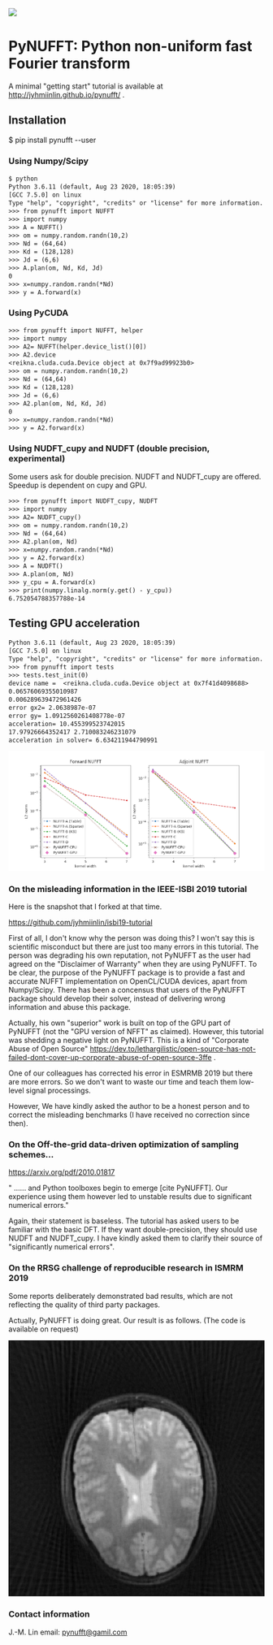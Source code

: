 ![](g5738.jpeg)
# PyNUFFT: Python non-uniform fast Fourier transform

A minimal "getting start" tutorial is available at http://jyhmiinlin.github.io/pynufft/ .

## Installation

$ pip install pynufft --user


### Using Numpy/Scipy

```
$ python
Python 3.6.11 (default, Aug 23 2020, 18:05:39) 
[GCC 7.5.0] on linux
Type "help", "copyright", "credits" or "license" for more information.
>>> from pynufft import NUFFT
>>> import numpy
>>> A = NUFFT()
>>> om = numpy.random.randn(10,2)
>>> Nd = (64,64)
>>> Kd = (128,128)
>>> Jd = (6,6)
>>> A.plan(om, Nd, Kd, Jd)
0
>>> x=numpy.random.randn(*Nd)
>>> y = A.forward(x)
```

### Using PyCUDA

```
>>> from pynufft import NUFFT, helper
>>> import numpy
>>> A2= NUFFT(helper.device_list()[0])
>>> A2.device
<reikna.cluda.cuda.Device object at 0x7f9ad99923b0>
>>> om = numpy.random.randn(10,2)
>>> Nd = (64,64)
>>> Kd = (128,128)
>>> Jd = (6,6)
>>> A2.plan(om, Nd, Kd, Jd)
0
>>> x=numpy.random.randn(*Nd)
>>> y = A2.forward(x)
```

### Using NUDFT_cupy and NUDFT (double precision, experimental)

Some users ask for double precision. 
NUDFT and NUDFT_cupy are offered.
Speedup is dependent on cupy and GPU.  


```
>>> from pynufft import NUDFT_cupy, NUDFT
>>> import numpy
>>> A2= NUDFT_cupy()
>>> om = numpy.random.randn(10,2)
>>> Nd = (64,64)
>>> A2.plan(om, Nd)
>>> x=numpy.random.randn(*Nd)
>>> y = A2.forward(x)
>>> A = NUDFT()
>>> A.plan(om, Nd)
>>> y_cpu = A.forward(x)
>>> print(numpy.linalg.norm(y.get() - y_cpu))
6.752054788357788e-14
```


## Testing GPU acceleration

```
Python 3.6.11 (default, Aug 23 2020, 18:05:39) 
[GCC 7.5.0] on linux
Type "help", "copyright", "credits" or "license" for more information.
>>> from pynufft import tests
>>> tests.test_init(0)
device name =  <reikna.cluda.cuda.Device object at 0x7f41d4098688>
0.06576069355010987
0.006289639472961426
error gx2= 2.0638987e-07
error gy= 1.0912560261408778e-07
acceleration= 10.455399523742015
17.97926664352417 2.710083246231079
acceleration in solver= 6.634211944790991
```

![](Figure_1.png)

### On the misleading information in the IEEE-ISBI 2019 tutorial

Here is the snapshot that I forked at that time. 

https://github.com/jyhmiinlin/isbi19-tutorial

First of all, I don't know why the person was doing this? I won't say this is scientific misconduct but there are just too many errors in this tutorial. The person was degrading his own reputation, not PyNUFFT as the user had agreed on the "Disclaimer of Warranty" when they are using PyNUFFT. To be clear, the purpose of the PyNUFFT package is to provide a fast and accurate NUFFT implementation on OpenCL/CUDA devices, apart from Numpy/Scipy. There has been a concensus that users of the PyNUFFT package should develop their solver, instead of delivering wrong information and abuse this package. 

Actually, his own "superior" work is built on top of the GPU part of PyNUFFT (not the "GPU version of NFFT" as claimed). However, this tutorial was shedding a negative light on PyNUFFT. This is a kind of "Corporate Abuse of Open Source" https://dev.to/lethargilistic/open-source-has-not-failed-dont-cover-up-corporate-abuse-of-open-source-3ffe .

One of our colleagues has corrected his error in ESMRMB 2019 but there are more errors. So we don't want to waste our time and teach them low-level signal processings.

However, We have kindly asked the author to be a honest person and to correct the misleading benchmarks (I have received no correction since then). 


### On the Off-the-grid data-driven optimization of sampling schemes...

https://arxiv.org/pdf/2010.01817

" ...... and Python toolboxes begin to emerge [cite PyNUFFT]. Our experience using them however led to unstable results due to significant numerical errors."

Again, their statement is baseless. The tutorial has asked users to be familiar with the basic DFT. If they want double-precision, they should use NUDFT and NUDFT_cupy. I have kindly asked them to clarify their source of "significantly numerical errors".  


### On the RRSG challenge of reproducible research in ISMRM 2019

Some reports deliberately demonstrated bad results, which are not reflecting the quality of third party packages.

Actually, PyNUFFT is doing great. Our result is as follows. (The code is available on request)

![](with_espirit.png)


### Contact information
J.-M. Lin
email: pynufft@gamil.com

